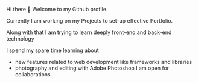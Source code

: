 Hi there 👋
Welcome to my Github profile.



Currently I am working on my Projects to set-up effective Portfolio.

Along with that I am trying to learn deeply front-end and back-end technology

I spend my spare time learning about 
- new features related to web development like frameworks and libraries 
- photography and editing with Adobe Photoshop 
I am open for  collaborations.


